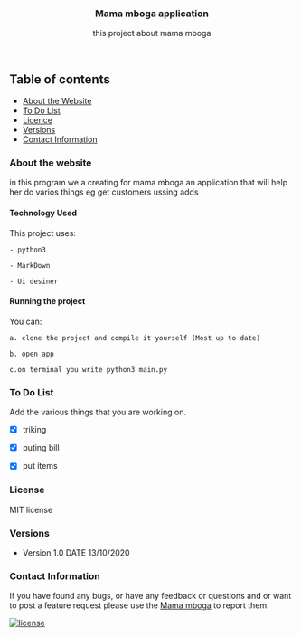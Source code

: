 <p align="center">
  <a href="https://github.com/yourUserName/YourProjectName">
  </a>
  <h3 align="center">Mama mboga application</h3>

  <p align="center">
    this project about mama mboga
    </p>
</p>

<br>


## Table of contents
- [About the Website](#about-the-website)
- [To Do List](#to-do-list)
- [Licence](#license)
- [Versions](#versions)
- [Contact Information](#contact-information)



### About the website
in this program we a creating for mama mboga an application that will help her do varios things eg get customers ussing adds

#### Technology Used
This project uses:

    - python3
    
    - MarkDown
    
    - Ui desiner

#### Running the project

You can:

    a. clone the project and compile it yourself (Most up to date)
    
    b. open app
    
    c.on terminal you write python3 main.py

### To Do List

Add the various things that you are working on. 

- [x] triking
- [x] puting bill
- [x] put items






### License
MIT license

### Versions
* Version 1.0  DATE 13/10/2020



### Contact Information

If you have found any bugs, or have any feedback or questions and or want to post a feature request please use the [Mama mboga](https://github.com/mallimuondu/Mama_mboga_application) to report them.


[![license](https://img.shields.io/github/license/mashape/apistatus.svg?style=for-the-badge)](https://github.com/tamzi/ReadMe-MasterTemplates/blob/master/LICENSE)


